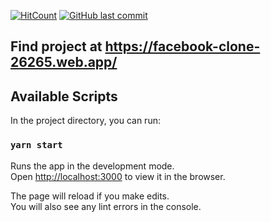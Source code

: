 [![HitCount](http://hits.dwyl.com/ammarjussa/facebook-clone.svg)](http://hits.dwyl.com/ammarjussa/facebook-clone)
[![GitHub last commit](https://img.shields.io/github/last-commit/ammarjussa/facebook-clone.svg?style=flat)]()










## Find project at https://facebook-clone-26265.web.app/


## Available Scripts

In the project directory, you can run:

### `yarn start`

Runs the app in the development mode.<br />
Open [http://localhost:3000](http://localhost:3000) to view it in the browser.

The page will reload if you make edits.<br />
You will also see any lint errors in the console.
